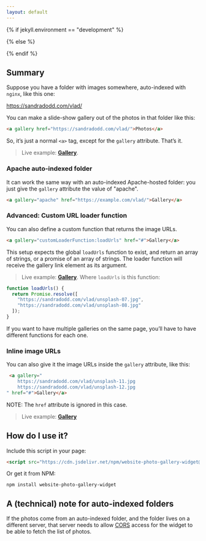 ```yaml
---
layout: default
---
```


{% if jekyll.environment == "development" %}
<script src="website-photo-gallery-widget.js"></script>
{% else %}
<script src="https://cdn.jsdelivr.net/npm/website-photo-gallery-widget@1.1.4/website-photo-gallery-widget.min.js"></script>
{% endif %}

<style>
a[gallery] {
  font-weight: bold;
}
</style>

## Summary

Suppose you have a folder with images somewhere, auto-indexed with `nginx`, like this one:

<a href="https://sandradodd.com/vlad/">https://sandradodd.com/vlad/</a>

You can make a slide-show gallery out of the photos in that folder like this:

```html
<a gallery href="https://sandradodd.com/vlad/">Photos</a>
```

So, it’s just a normal `<a>` tag, except for the `gallery` attribute. That’s it.

> Live example: <a gallery href="https://sandradodd.com/vlad/">Gallery</a>.

### Apache auto-indexed folder

It can work the same way with an auto-indexed Apache-hosted folder: you just give the `gallery` attribute the value of "apache".

```html
<a gallery="apache" href="https://example.com/vlad/">Gallery</a>
```

### Advanced: Custom URL loader function

You can also define a custom function that returns the image URLs.

```html
<a gallery="customLoaderFunction:loadUrls" href="#">Gallery</a>
```

This setup expects the global `loadUrls` function to exist, and return an array of strings, or a promise of an array of strings. The loader function will receive the gallery link element as its argument.

> Live example: <a gallery="customLoaderFunction:loadUrls" href="https://sandradodd.com/vlad/">Gallery</a>. Where `loadUrls` is this function:

```js
function loadUrls() {
  return Promise.resolve([
    "https://sandradodd.com/vlad/unsplash-07.jpg",
    "https://sandradodd.com/vlad/unsplash-08.jpg"
  ]);
}
```

<script>
function loadUrls() {
  return Promise.resolve([
    "https://sandradodd.com/vlad/unsplash-07.jpg",
    "https://sandradodd.com/vlad/unsplash-08.jpg"
  ]);
}
</script>

If you want to have multiple galleries on the same page, you’ll have to have different functions for each one.

### Inline image URLs

You can also give it the image URLs inside the `gallery` attribute, like this:

```html
 <a gallery="
    https://sandradodd.com/vlad/unsplash-11.jpg
    https://sandradodd.com/vlad/unsplash-12.jpg
" href="#">Gallery</a>
```

NOTE: The `href` attribute is ignored in this case.

> Live example: <a gallery="
    https://sandradodd.com/vlad/unsplash-11.jpg
    https://sandradodd.com/vlad/unsplash-12.jpg
" href="#">Gallery</a>


## How do I use it?

Include this script in your page:

```html
<script src="https://cdn.jsdelivr.net/npm/website-photo-gallery-widget@1.1.4/website-photo-gallery-widget.min.js"></script>
```

Or get it from NPM:

```shell
npm install website-photo-gallery-widget
```

## A (technical) note for auto-indexed folders

If the photos come from an auto-indexed folder, and the folder lives on a different server, that server needs to allow [CORS][1] access for the widget to be able to fetch the list of photos.

[1]: https://en.wikipedia.org/wiki/Cross-origin_resource_sharing
